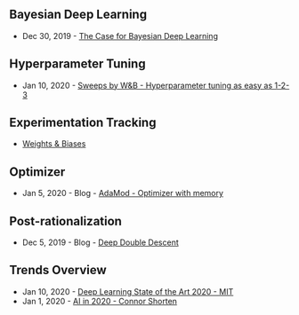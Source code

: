 ## Bayesian Deep Learning
- Dec 30, 2019 - [The Case for Bayesian Deep Learning](https://cims.nyu.edu/~andrewgw/caseforbdl.pdf)

## Hyperparameter Tuning
- Jan 10, 2020 - [Sweeps by W&B - Hyperparameter tuning as easy as 1-2-3](https://www.wandb.com/articles/hyperparameter-tuning-as-easy-as-1-2-3)

## Experimentation Tracking
- [Weights & Biases](https://www.wandb.com/)

## Optimizer
- Jan 5, 2020 - Blog - [AdaMod - Optimizer with memory](https://medium.com/@lessw/meet-adamod-a-new-deep-learning-optimizer-with-memory-f01e831b80bd)


## Post-rationalization
- Dec 5, 2019 - Blog - [Deep Double Descent](https://openai.com/blog/deep-double-descent/)


## Trends Overview
- Jan 10, 2020 - [Deep Learning State of the Art 2020 - MIT](https://www.youtube.com/watch?v=0VH1Lim8gL8)
- Jan 1, 2020 - [AI in 2020 - Connor Shorten](https://www.youtube.com/watch?v=6SWpN64Ivb4&feature=youtu.be)